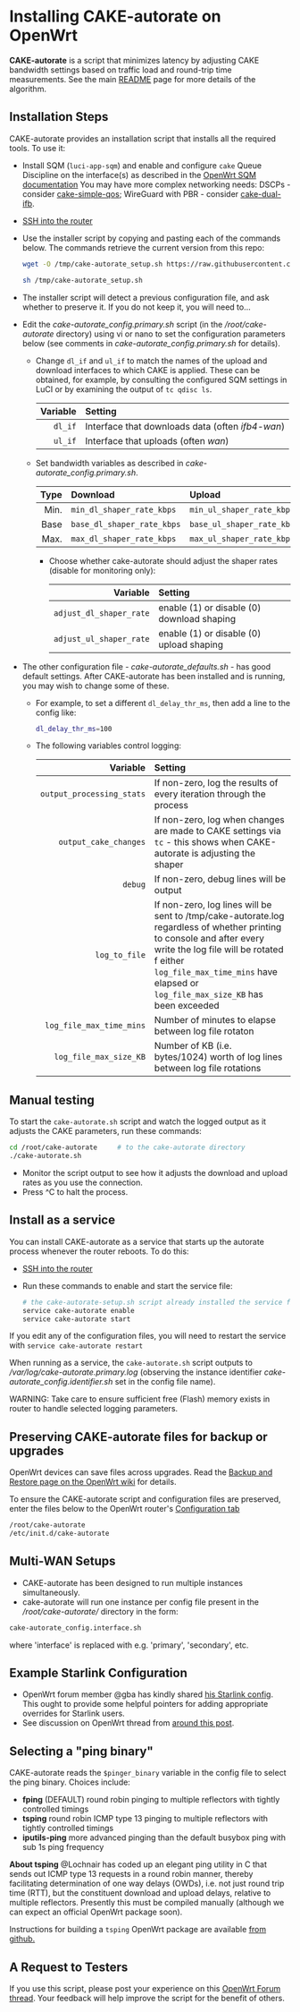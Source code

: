 # Installing CAKE-autorate on OpenWrt

**CAKE-autorate** is a script that minimizes latency by adjusting CAKE
bandwidth settings based on traffic load and round-trip time measurements.
See the main [README](./README.md) page for more details of the algorithm.

## Installation Steps

CAKE-autorate provides an installation script that installs all the required tools.
To use it:

- Install SQM (`luci-app-sqm`) and enable and configure `cake`
Queue Discipline on the interface(s) as described in the
[OpenWrt SQM documentation](https://openwrt.org/docs/guide-user/network/traffic-shaping/sqm)
You may have more complex networking needs:
DSCPs - consider [cake-simple-qos](https://github.com/lynxthecat/cake-qos-simple);
WireGuard with PBR - consider [cake-dual-ifb](https://github.com/lynxthecat/cake-dual-ifb).
- [SSH into the router](https://openwrt.org/docs/guide-quick-start/sshadministration)
- Use the installer script by copying and
pasting each of the commands below.
The commands retrieve the current version from this repo:

   ```bash
   wget -O /tmp/cake-autorate_setup.sh https://raw.githubusercontent.com/lynxthecat/CAKE-autorate/master/cake-autorate_setup.sh
   
   sh /tmp/cake-autorate_setup.sh
   ```

- The installer script will detect a previous configuration file,
and ask whether to preserve it. If you do not keep it, you will need to...
- Edit the _cake-autorate\_config.primary.sh_ script (in the
_/root/cake-autorate_ directory) using vi or nano to set the
configuration parameters below (see comments
in _cake-autorate\_config.primary.sh_ for details).

  - Change `dl_if` and `ul_if` to match the names of the upload and download
  interfaces to which CAKE is applied.
  These can be obtained, for example, by consulting the
  configured SQM settings in LuCI or by examining the output of `tc qdisc ls`.

      | Variable | Setting |
      |----: |   :-------- |
      | `dl_if` | Interface that downloads data (often _ifb4-wan_)
      | `ul_if` | Interface that uploads (often _wan_) |

  - Set bandwidth variables as described in _cake-autorate\_config.primary.sh_.

      | Type | Download | Upload |
      |----: |   :-------- | :------ |
      | Min. | `min_dl_shaper_rate_kbps` | `min_ul_shaper_rate_kbps` |
      | Base | `base_dl_shaper_rate_kbps` | `base_ul_shaper_rate_kbps` |
      | Max. | `max_dl_shaper_rate_kbps` | `max_ul_shaper_rate_kbps` |

    - Choose whether cake-autorate should adjust the shaper rates
    (disable for monitoring only):
  
      | Variable | Setting |
      |----: |   :-------- |
      | `adjust_dl_shaper_rate` | enable (1) or disable (0) download shaping |
      | `adjust_ul_shaper_rate` | enable (1) or disable (0) upload shaping |

- The other configuration file - _cake-autorate\_defaults.sh_ -
  has good default settings.
  After CAKE-autorate has been installed and is
  running, you may wish to change some of these.
  
  - For example, to set a different `dl_delay_thr_ms`, then
  add a line to the config like:
  
     ```bash
     dl_delay_thr_ms=100
     ```
  
  - The following variables control logging:

      | Variable | Setting |
      |----: |   :-------- |
      | `output_processing_stats` | If non-zero, log the results of every iteration through the process |
      | `output_cake_changes` | If non-zero, log when changes are made to CAKE settings via `tc` - this shows when CAKE-autorate is adjusting the shaper |
      | `debug` | If non-zero, debug lines will be output |
      | `log_to_file` | If non-zero, log lines will be sent to /tmp/cake-autorate.log regardless of whether printing to console and after every write the log file will be rotated f either `log_file_max_time_mins` have elapsed or `log_file_max_size_KB` has been exceeded |
      | `log_file_max_time_mins` | Number of minutes to elapse between log file rotaton |
      | `log_file_max_size_KB` | Number of KB (i.e. bytes/1024) worth of log lines between log file rotations |

## Manual testing

To start the `cake-autorate.sh` script and watch the logged output
as it adjusts the CAKE parameters, run these commands:

   ```bash
   cd /root/cake-autorate     # to the cake-autorate directory
   ./cake-autorate.sh
   ```

- Monitor the script output to see how it adjusts the
download and upload rates as you use the connection.
- Press ^C to halt the process.

## Install as a service

You can install CAKE-autorate as a service that starts up
the autorate process whenever the router reboots.
To do this:

- [SSH into the router](https://openwrt.org/docs/guide-quick-start/sshadministration)
- Run these commands to enable and start the service file:

   ```bash
   # the cake-autorate-setup.sh script already installed the service file
   service cake-autorate enable
   service cake-autorate start
   ```

If you edit any of the configuration files,
you will need to restart the service with `service cake-autorate restart`

When running as a service, the `cake-autorate.sh` script outputs to
_/var/log/cake-autorate.primary.log_ (observing the instance identifier
_cake-autorate\_config.identifier.sh_ set in the config file name).

WARNING: Take care to ensure sufficient free (Flash) memory
exists in router to handle selected logging parameters.

## Preserving CAKE-autorate files for backup or upgrades

OpenWrt devices can save files across upgrades. Read the
[Backup and Restore page on the OpenWrt wiki](https://openwrt.org/docs/guide-user/troubleshooting/backup_restore#customize_and_verify)
for details.

To ensure the CAKE-autorate script and configuration files are
preserved, enter the files below to the OpenWrt router's
[Configuration tab](https://openwrt.org/docs/guide-user/troubleshooting/backup_restore#back_up)

 ```bash
/root/cake-autorate
/etc/init.d/cake-autorate
 ```
  
## Multi-WAN Setups

- CAKE-autorate has been designed to run multiple instances simultaneously.
- cake-autorate will run one instance per config file present
in the _/root/cake-autorate/_ directory in the form:

```bash
cake-autorate_config.interface.sh
```

where 'interface' is replaced with e.g. 'primary', 'secondary', etc.

## Example Starlink Configuration

- OpenWrt forum member @gba has kindly shared
[his Starlink config](Example_Starlink_config.sh).
This ought to provide some helpful pointers for adding
appropriate overrides for Starlink users.
- See discussion on OpenWrt thread from
[around this post](https://forum.openwrt.org/t/cake-w-adaptive-bandwidth/108848/3100?u=lynx).

## Selecting a "ping binary"

CAKE-autorate reads the `$pinger_binary` variable in the
config file to select the ping binary. Choices include:

- **fping** (DEFAULT) round robin pinging to multiple
reflectors with tightly controlled timings
- **tsping** round robin ICMP type 13 pinging to multiple
reflectors with tightly controlled timings
- **iputils-ping** more advanced pinging than the default
busybox ping with sub 1s ping frequency

**About tsping** @Lochnair has coded up an elegant ping utility in C
that sends out ICMP type 13 requests in a round robin manner,
thereby facilitating determination of one way delays (OWDs),
i.e. not just round trip time (RTT), but the constituent
download and upload delays, relative to multiple reflectors.
Presently this must be compiled manually (although we can expect
an official OpenWrt package soon).

Instructions for building a `tsping` OpenWrt package are available
[from github.](https://github.com/Lochnair/tsping)

## A Request to Testers

If you use this script, please post your experience on this
[OpenWrt Forum thread](https://forum.openwrt.org/t/cake-w-adaptive-bandwidth/135379/).
Your feedback will help improve the script for the benefit of others.  
